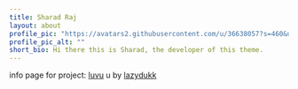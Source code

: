 ```yaml
---
title: Sharad Raj
layout: about
profile_pic: "https://avatars2.githubusercontent.com/u/36638057?s=460&u=0cbe4fd6b5a3655d91b3eb86db834d0829a0c086&v=4"
profile_pic_alt: ""
short_bio: Hi there this is Sharad, the developer of this theme.
---
```


info page for project: [luvu](http://github.com/lazydukk/luvu) u by [lazydukk](http://github.com/lazydukk)

